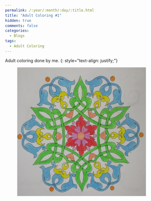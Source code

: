 ```yaml
---
permalink: /:year/:month/:day/:title.html
title: "Adult Coloring #1"
hidden: true
comments: false
categories:
  - Blogs
tags:
  - Adult Coloring
---
```


Adult coloring done by me.
{: style="text-align: justify;"}
<br>

<figure>
    <a href="/assets/img/blogs/2018/09/18/IMG_20180918_220800.jpg"><img src="/assets/img/blogs/2018/09/18/IMG_20180918_220800.jpg"></a>
</figure>
